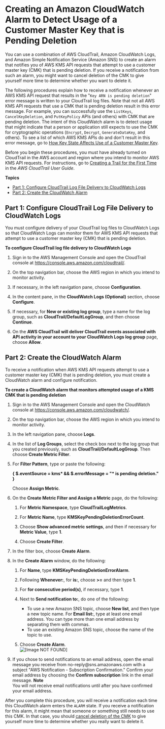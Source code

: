 # Creating an Amazon CloudWatch Alarm to Detect Usage of a Customer Master Key that is Pending Deletion<a name="deleting-keys-creating-cloudwatch-alarm"></a>

You can use a combination of AWS CloudTrail, Amazon CloudWatch Logs, and Amazon Simple Notification Service \(Amazon SNS\) to create an alarm that notifies you of AWS KMS API requests that attempt to use a customer master key \(CMK\) that is pending deletion\. If you receive a notification from such an alarm, you might want to cancel deletion of the CMK to give yourself more time to determine whether you want to delete it\.

The following procedures explain how to receive a notification whenever an AWS KMS API request that results in the "`Key ARN is pending deletion`" error message is written to your CloudTrail log files\. Note that not all AWS KMS API requests that use a CMK that is pending deletion result in this error message\. For example, you can successfully use the `ListKeys`, `CancelKeyDeletion`, and `PutKeyPolicy` APIs \(and others\) with CMK that are pending deletion\. The intent of this CloudWatch alarm is to detect usage that might indicate that a person or application still expects to use the CMK for cryptographic operations \(`Encrypt`, `Decrypt`, `GenerateDataKey`, and others\)\. To see a list of which AWS KMS APIs do and don't result in this error message, go to [How Key State Affects Use of a Customer Master Key](key-state.md)\.

Before you begin these procedures, you must have already turned on CloudTrail in the AWS account and region where you intend to monitor AWS KMS API requests\. For instructions, go to [Creating a Trail for the First Time](http://docs.aws.amazon.com/awscloudtrail/latest/userguide/cloudtrail-create-a-trail-using-the-console-first-time.html) in the *AWS CloudTrail User Guide*\.

**Topics**
+ [Part 1: Configure CloudTrail Log File Delivery to CloudWatch Logs](#deleting-keys-cloudwatch-configure-cloudtrail)
+ [Part 2: Create the CloudWatch Alarm](#deleting-keys-cloudwatch-create-alarm)

## Part 1: Configure CloudTrail Log File Delivery to CloudWatch Logs<a name="deleting-keys-cloudwatch-configure-cloudtrail"></a>

You must configure delivery of your CloudTrail log files to CloudWatch Logs so that CloudWatch Logs can monitor them for AWS KMS API requests that attempt to use a customer master key \(CMK\) that is pending deletion\.

**To configure CloudTrail log file delivery to CloudWatch Logs**

1. Sign in to the AWS Management Console and open the CloudTrail console at [https://console\.aws\.amazon\.com/cloudtrail/](https://console.aws.amazon.com/cloudtrail/)\.

1. On the top navigation bar, choose the AWS region in which you intend to monitor activity\.

1. If necessary, in the left navigation pane, choose **Configuration**\.

1. In the content pane, in the **CloudWatch Logs \(Optional\)** section, choose **Configure**\.

1. If necessary, for **New or existing log group**, type a name for the log group, such as **CloudTrail/DefaultLogGroup**, and then choose **Continue**\.

1. On the **AWS CloudTrail will deliver CloudTrail events associated with API activity in your account to your CloudWatch Logs log group** page, choose **Allow**\.

## Part 2: Create the CloudWatch Alarm<a name="deleting-keys-cloudwatch-create-alarm"></a>

To receive a notification when AWS KMS API requests attempt to use a customer master key \(CMK\) that is pending deletion, you must create a CloudWatch alarm and configure notification\.

**To create a CloudWatch alarm that monitors attempted usage of a KMS CMK that is pending deletion**

1. Sign in to the AWS Management Console and open the CloudWatch console at [https://console\.aws\.amazon\.com/cloudwatch/](https://console.aws.amazon.com/cloudwatch/)\.

1. On the top navigation bar, choose the AWS region in which you intend to monitor activity\.

1. In the left navigation pane, choose **Logs**\.

1. In the list of **Log Groups**, select the check box next to the log group that you created previously, such as **CloudTrail/DefaultLogGroup**\. Then choose **Create Metric Filter**\.

1. For **Filter Pattern**, type or paste the following:

   **\{ $\.eventSource = kms\* && $\.errorMessage = "\* is pending deletion\." \}**

   Choose **Assign Metric**\.

1. On the **Create Metric Filter and Assign a Metric** page, do the following:

   1. For **Metric Namespace**, type **CloudTrailLogMetrics**\.

   1. For **Metric Name**, type **KMSKeyPendingDeletionErrorCount**\.

   1. Choose **Show advanced metric settings**, and then if necessary for **Metric Value**, type **1**\.

   1. Choose **Create Filter**\.

1. In the filter box, choose **Create Alarm**\.

1. In the **Create Alarm** window, do the following:

   1. For **Name**, type **KMSKeyPendingDeletionErrorAlarm**\.

   1. Following **Whenever:**, for **is:**, choose **>=** and then type **1**\.

   1. For **for consecutive period\(s\)**, if necessary, type **1**\.

   1. Next to **Send notification to:**, do one of the following:
      + To use a new Amazon SNS topic, choose **New list**, and then type a new topic name\. For **Email list:**, type at least one email address\. You can type more than one email address by separating them with commas\.
      + To use an existing Amazon SNS topic, choose the name of the topic to use\.

   1. Choose **Create Alarm**\.   
![\[Image NOT FOUND\]](http://docs.aws.amazon.com/kms/latest/developerguide/images/cloudwatch-console-create-alarm.png)

1. If you chose to send notifications to an email address, open the email message you receive from no\-reply@sns\.amazonaws\.com with a subject "AWS Notification \- Subscription Confirmation\." Confirm your email address by choosing the **Confirm subscription** link in the email message\.
**Note**  
You will not receive email notifications until after you have confirmed your email address\.

After you complete this procedure, you will receive a notification each time this CloudWatch alarm enters the `ALARM` state\. If you receive a notification for this alarm, it might mean that someone or something still needs to use this CMK\. In that case, you should [cancel deletion of the CMK](deleting-keys.md#deleting-keys-scheduling-key-deletion) to give yourself more time to determine whether you really want to delete it\.